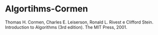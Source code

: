 # Algortihms-Cormen
Thomas H. Cormen, Charles E. Leiserson, Ronald L. Rivest e Clifford Stein. Introduction to Algorithms (3rd edition). The MIT Press, 2001.
